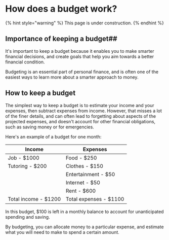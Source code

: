 # How does a budget work?

{% hint style="warning" %}
This page is under construction.
{% endhint %}

## Importance of keeping a budget##

It's important to keep a budget because it enables you to make smarter financial decisions, and create goals that help you aim towards a better financial condition.

Budgeting is an essential part of personal finance, and is often one of the easiest ways to learn more about a smarter approach to money.

## How to keep a budget

The simplest way to keep a budget is to estimate your income and your expenses, then subtract expenses from income. However, that misses a lot of the finer details,
and can often lead to forgetting about aspects of the projected expenses, and doesn't account for other financial obligations, such as saving money or for 
emergencies.

Here's an example of a budget for one month:



| **Income**           | **Expenses**           |
|----------------------|------------------------|
| Job - $1000          | Food - $250            |
| Tutoring - $200      | Clothes - $150         |
|                      | Entertainment - $50    |
|                      | Internet - $50         |
|                      | Rent - $600            |
| Total income - $1200 | Total expenses - $1100 |

In this budget, $100 is left in a monthly balance to account for unanticipated spending and saving.

By budgeting, you can allocate money to a particular expense, and estimate what you will need to make to spend a certain amount.
